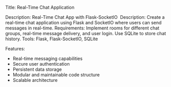 Title: Real-Time Chat Application

Description:
Real-Time Chat App with Flask-SocketIO  Description: Create a real-time chat application using Flask and SocketIO where users can send 
messages in real-time.
Requirements: Implement rooms for different chat groups, real-time message delivery, and user login. Use SQLite to store chat history.
Tools: Flask, Flask-SocketIO, SQLite

Features:
- Real-time messaging capabilities
- Secure user authentication
- Persistent data storage
- Modular and maintainable code structure
- Scalable architecture
